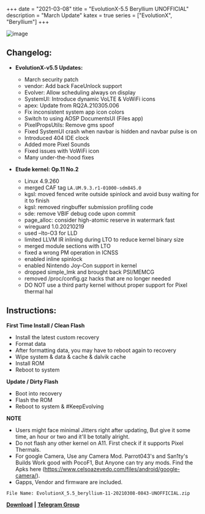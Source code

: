 +++
date = "2021-03-08"
title = "EvolutionX-5.5 Beryllium UNOFFICIAL"
description = "March Update"
katex = true
series = ["EvolutionX", "Beryllium"]
+++

![image](https://pbs.twimg.com/profile_banners/1106906709786656768/1610373686/1500x500)

## Changelog:
* **EvolutionX-v5.5 Updates:**
    * March security patch
    * vendor: Add back FaceUnlock support
    * Evolver: Allow scheduling always on display
    * SystemUI: Introduce dynamic VoLTE & VoWiFi icons
    * apex: Update from RQ2A.210305.006
    * Fix inconsistent system app icon colors
    * Switch to using AOSP DocumentsUI (Files app)
    * PixelPropsUtils: Remove gms spoof
    * Fixed SystemUI crash when navbar is hidden and navbar pulse is on
    * Introduced 404 IDE clock
    * Added more Pixel Sounds
    * Fixed issues with VoWiFi icon
    * Many under-the-hood fixes

* **Etude kernel: Op.11 No.2**
    * Linux 4.9.260
    * merged CAF tag `LA.UM.9.3.r1-01000-sdm845.0`
    * kgsl: moved fenced write outside spinlock and avoid busy waiting for it to finish
    * kgsl: removed ringbuffer submission profiling code
    * sde: remove VBIF debug code upon commit
    * page_alloc: consider high-atomic reserve in watermark fast
    * wireguard 1.0.20210219
    * used –lto-O3 for LLD
    * limited LLVM IR inlining during LTO to reduce kernel binary size
    * merged module sections with LTO
    * fixed a wrong PM operation in ICNSS
    * enabled inline spinlock
    * enabled Nintendo Joy-Con support in kernel
    * dropped simple_lmk and brought back PSI/MEMCG
    * removed /proc/config.gz hacks that are no longer needed
    * DO NOT use a third party kernel without proper support for Pixel thermal hal

## Instructions:
**First Time Install / Clean Flash**
* Install the latest custom recovery
* Format data
* After formatting data, you may have to reboot again to recovery
* Wipe system & data & cache & dalvik cache
* Install ROM
* Reboot to system

**Update / Dirty Flash**
* Boot into recovery
* Flash the ROM
* Reboot to system & #KeepEvolving

**NOTE**
* Users might face minimal Jitters right after updating, But give it some time, an hour or two and it'll be totally alright.
* Do not flash any other kernel on A11. First check if it supports Pixel Thermals.
* For google Camera, Use any Camera Mod. Parrot043's and San1ty's Builds Work good with PocoF1, But Anyone can try any mods. Find the Apks here (https://www.celsoazevedo.com/files/android/google-camera/).
* Gapps, Vendor and firmware are included.

`File Name: EvolutionX_5.5_beryllium-11-20210308-0843-UNOFFICIAL.zip`

[**Download**](http://dl.lakshaygarg.in/ROMs/Beryllium/EvolutionX) **|** [**Telegram Group**](https://t.me/uoEvoXPocoF1)